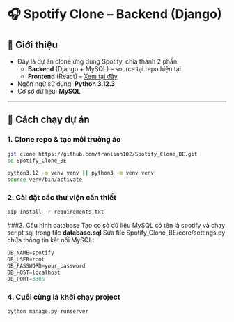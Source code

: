 # 🎧 Spotify Clone – Backend (Django)

## 🔎 Giới thiệu

- Đây là dự án clone ứng dụng Spotify, chia thành 2 phần:
  - **Backend** (Django + MySQL) – source tại repo hiện tại
  - **Frontend** (React) – [Xem tại đây](https://github.com/MinhTriTech/spotify-clone-fe)
- Ngôn ngữ sử dụng: **Python 3.12.3**
- Cơ sở dữ liệu: **MySQL**

---

## 🚀 Cách chạy dự án

### 1. Clone repo & tạo môi trường ảo

```bash
git clone https://github.com/tranlinh102/Spotify_Clone_BE.git
cd Spotify_Clone_BE

python3.12 -m venv venv || python3 -m venv venv
source venv/bin/activate
```

### 2. Cài đặt các thư viện cần thiết
```bash
pip install -r requirements.txt
```

###3. Cấu hình database
Tạo cơ sở dữ liệu MySQL có tên là spotify và chạy script sql trong file **database.sql**
Sửa file Spotify_Clone_BE/core/settings.py chứa thông tin kết nối MySQL:

```python
DB_NAME=spotify
DB_USER=root
DB_PASSWORD=your_password
DB_HOST=localhost
DB_PORT=3306
```

### 4. Cuối cùng là khởi chạy project
```bash
python manage.py runserver
```
